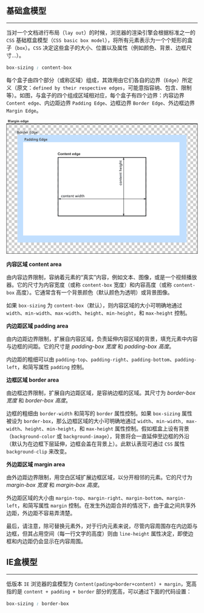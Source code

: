 ## 基础盒模型

------

当对一个文档进行布局（`lay out`）的时候，浏览器的渲染引擎会根据标准之一的 `CSS` 基础框盒模型（`CSS basic box model`），将所有元素表示为一个个矩形的盒子（`box`）。`CSS` 决定这些盒子的大小、位置以及属性（例如颜色、背景、边框尺寸…）。

```css
box-sizing : content-box
```

每个盒子由四个部分（或称区域）组成，其效用由它们各自的边界（`Edge`）所定义（原文：`defined by their respective edges`，可能意指容纳、包含、限制等）。如图，与盒子的四个组成区域相对应，每个盒子有四个边界：内容边界 `Content edge`、内边距边界 `Padding Edge`、边框边界 `Border Edge`、外边框边界 `Margin Edge`。

![CSS Box model](assets/boxmodel-(3).png)

**内容区域 content area** 

由内容边界限制，容纳着元素的“真实”内容，例如文本、图像，或是一个视频播放器。它的尺寸为内容宽度（或称 `content-box` 宽度）和内容高度（或称 `content-box` 高度）。它通常含有一个背景颜色（默认颜色为透明）或背景图像。

如果 `box-sizing` 为 `content-box`（默认），则内容区域的大小可明确地通过 `width`、`min-width`、`max-width`、`height`、`min-height`，和 `max-height` 控制。

**内边距区域 padding area** 

由内边距边界限制，扩展自内容区域，负责延伸内容区域的背景，填充元素中内容与边框的间距。它的尺寸是 *padding-box 宽度* 和 *padding-box 高度*。

内边距的粗细可以由 `padding-top`、`padding-right`、`padding-bottom`、`padding-left`，和简写属性 `padding` 控制。

**边框区域 border area** 

由边框边界限制，扩展自内边距区域，是容纳边框的区域。其尺寸为 *border-box 宽度* 和 *border-box 高度*。

边框的粗细由 `border-width` 和简写的 `border` 属性控制。如果 `box-sizing` 属性被设为 `border-box`，那么边框区域的大小可明确地通过 `width`、`min-width, max-width`、`height`、`min-height`，和 `max-height` 属性控制。假如框盒上设有背景（`background-color` 或 `background-image`），背景将会一直延伸至边框的外沿（默认为在边框下层延伸，边框会盖在背景上）。此默认表现可通过 `CSS` 属性 `background-clip` 来改变。

**外边距区域 margin area** 

由外边距边界限制，用空白区域扩展边框区域，以分开相邻的元素。它的尺寸为 *margin-box 宽度* 和 *margin-box 高度*。

外边距区域的大小由 `margin-top`、`margin-right`、`margin-bottom`、`margin-left`，和简写属性 `margin` 控制。在发生外边距合并的情况下，由于盒之间共享外边距，外边距不容易弄清楚。

最后，请注意，除可替换元素外，对于行内元素来说，尽管内容周围存在内边距与边框，但其占用空间（每一行文字的高度）则由 `line-height` 属性决定，即使边框和内边距仍会显示在内容周围。

## IE盒模型

------

低版本 `IE` 浏览器的盒模型为 `Content(pading+border+content) + margin`，宽高指的是 `content + padding + border` 部分的宽高，可以通过下面的代码设置：

```css
box-sizing : border-box
```

